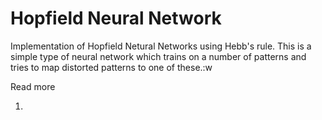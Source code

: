 # Hopfield Neural Network

Implementation of Hopfield Netural Networks using Hebb's rule. This is a simple type of neural network which trains on a number of patterns and tries to map distorted patterns to one of these.:w

Read more
1. [Wikipedia]: (https://en.wikipedia.org/wiki/Hopfield_network)
